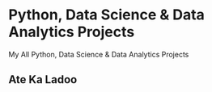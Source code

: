 # Python, Data Science & Data Analytics Projects
My All Python, Data Science & Data Analytics Projects 

## Ate Ka Ladoo
